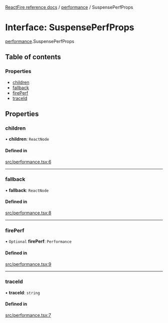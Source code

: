 [ReactFire reference docs](../README.md) / [performance](../modules/performance.md) / SuspensePerfProps

# Interface: SuspensePerfProps

[performance](../modules/performance.md).SuspensePerfProps

## Table of contents

### Properties

- [children](performance.suspenseperfprops.md#children)
- [fallback](performance.suspenseperfprops.md#fallback)
- [firePerf](performance.suspenseperfprops.md#fireperf)
- [traceId](performance.suspenseperfprops.md#traceid)

## Properties

### children

• **children**: `ReactNode`

#### Defined in

[src/performance.tsx:6](https://github.com/FirebaseExtended/reactfire/blob/main/src/performance.tsx#L6)

___

### fallback

• **fallback**: `ReactNode`

#### Defined in

[src/performance.tsx:8](https://github.com/FirebaseExtended/reactfire/blob/main/src/performance.tsx#L8)

___

### firePerf

• `Optional` **firePerf**: `Performance`

#### Defined in

[src/performance.tsx:9](https://github.com/FirebaseExtended/reactfire/blob/main/src/performance.tsx#L9)

___

### traceId

• **traceId**: `string`

#### Defined in

[src/performance.tsx:7](https://github.com/FirebaseExtended/reactfire/blob/main/src/performance.tsx#L7)
